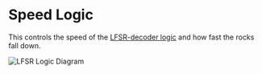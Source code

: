# Speed Logic
This controls the speed of the [LFSR-decoder logic](../lfsr-decoder-logic/) and how fast the rocks fall down.

![LFSR Logic Diagram](./Falling_Lights_example.png)

